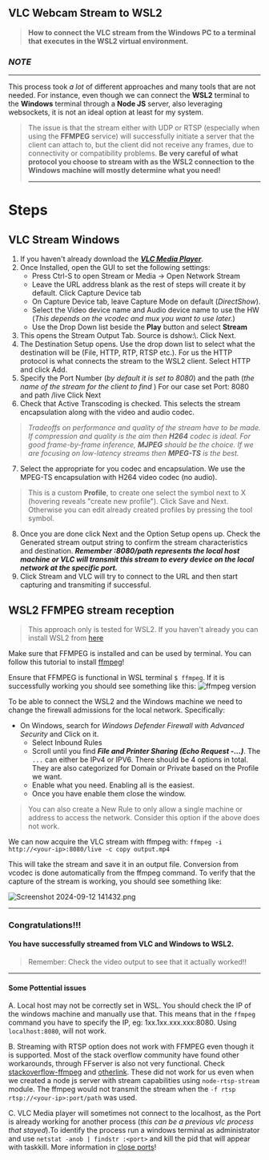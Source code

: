 ## VLC Webcam Stream to WSL2 

> **How to connect the VLC stream from the Windows PC to a terminal that executes in the WSL2 virtual environment.**

### **_NOTE_**
*** 
This process took _a lot_ of different approaches and many tools that are not needed. For instance, even though we can connect the **WSL2** terminal to the **Windows** terminal through a **Node JS** server, also leveraging websockets, it is not an ideal option at least for my system. 

> The issue is that the stream either with UDP or RTSP (especially when using the **FFMPEG** service) will successfully initiate a server that the client can attach to, but the client did not receive any frames, due to connectivity or compatibility problems. **Be very careful of what protocol you choose to stream with as the WSL2 connection to the Windows machine will mostly determine what you need!**
> ***

# Steps 

## VLC Stream Windows
1. If you haven't already download the [ **_VLC Media Player_**](https://www.videolan.org/vlc/). 
2. Once Installed, open the GUI to set the following settings:   
	- Press Ctrl-S to open Stream or Media &rarr; Open Network Stream  
	- Leave the URL address blank as the rest of steps will create it by default. Click Capture Device tab
	- On Capture Device tab, leave Capture Mode on default (_DirectShow_). 
	- Select the Video device name and Audio device name to use the HW (_This depends on the vcodec and mux you want to use later._)
	-   Use the Drop Down list beside the **Play** button and select **Stream** 
3.  This opens the Stream Output Tab. 
Source is dshow:\\. Click Next. 
4. The Destination Setup opens. Use the drop down list to select what the destination will be (File, HTTP, RTP, RTSP etc.). For us the HTTP protocol is what connects the stream to the WSL2 client. Select HTTP and click Add. 
5. Specify the Port Number (_by default it is set to 8080_) and the path (_the name of the stream for the client to find_ )
	For our case set Port: 8080 and path /live Click Next
6. Check that Active Transcoding is checked. This selects the stream encapsulation along with the video and audio codec. 
> _Tradeoffs on performance and quality of the stream have to be made. If compression and quality is the aim then **H264** codec is ideal. For good frame-by-frame inference, **MJPEG** should be the choice. If we are focusing on low-latency streams then **MPEG-TS** is the best._ 

7. Select the appropriate for you codec and encapsulation. We use the MPEG-TS encapsulation with H264 video codec (no audio). 
> This is a custom **Profile**, to create one select the symbol next to X (hovering reveals "create new profile"). Click Save and Next.  Otherwise you can edit already created profiles by pressing the tool symbol. 

8. Once you are done click Next and the Option Setup opens up. Check the Generated stream output string to confirm the stream characteristics and destination. **_Remember :8080/path represents the local host machine or VLC will transmit this stream to every device on the local network at the specific port._** 
9. Click Stream and VLC will try to connect to the URL and then start capturing and transmiting if successful. 


## WSL2 FFMPEG stream reception 

> This approach only is tested for WSL2. If you haven't already you can install WSL2 from [here](https://learn.microsoft.com/en-us/windows/wsl/install) 

Make sure that FFMPEG is installed and can be used by terminal. You can follow this tutorial to install [ffmpeg](https://phoenixnap.com/kb/install-ffmpeg-ubuntu)!

Ensure that FFMPEG is functional in WSL terminal `$ ffmpeg`. If it is successfully working you should see something like this:
![ffmpeg version](../_resources/Screenshot%202024-09-12%20140914.png)


To be able to connect the WSL2 and the Windows machine we need to change the firewall admissions for the local network. Specifically: 
* On Windows, search for _Windows Defender Firewall with Advanced Security_ and Click on it. 
  * Select Inbound Rules 
  * Scroll until you find **_File and Printer Sharing (Echo Request -...)_**. The `...` can either be IPv4 or IPV6. There should  be 4 options in total. They are also categorized  for Domain or Private based on the Profile we want. 
  * Enable what you need. Enabling all is the easiest.  
  * Once you have enable them close the window. 

> You can also create a New Rule to only allow a single machine or address to access the network. Consider this option if the above does not work. 


We can now acquire the VLC stream with ffmpeg with: 
`ffmpeg -i http://<your-ip>:8080/live -c copy output.mp4`

This will take the stream and save it in an output file. Conversion from vcodec is done automatically from the ffmpeg command. To verify that the capture of the stream is working, you should see something like: 

![Screenshot 2024-09-12 141432.png](../_resources/Screenshot%202024-09-12%20141432.png)
***
### Congratulations!!!
#### You have successfully streamed from VLC and Windows to WSL2. 

> Remember: Check the video output to see that it actually worked!! 


*** 
#### Some Pottential issues 

A.  Local host may not be correctly set in WSL. You should check the IP of the windows machine and manually use that. This means that in the `ffmpeg` command you have to specify the IP, eg: 1xx.1xx.xxx.xxx:8080. Using `localhost:8080`, will not work. 

B. Streaming with RTSP option does not work with FFMPEG even though it is supported. Most of the stack overflow community have found other workarounds, through FFserver is also not very functional. Check [stackoverflow-ffmpeg](https://stackoverflow.com/questions/26999595/what-steps-are-needed-to-stream-rtsp-from-ffmpeg) and [otherlink](https://www.videoexpertsgroup.com/glossary/how-to-stream-rtsp-using-ffmpeg). These did not work for us even when we created a node js server with stream capabilities using `node-rtsp-stream` module. The ffmpeg would not transmit the stream when the `-f rtsp rtsp://<your-ip>:port/path` was used. 

C. VLC Media player will sometimes not connect to the localhost, as the Port is already working for another process (_this can be a previous vlc process that stayed_).To identify the process run a windows terminal as administrator and use `netstat -anob | findstr :<port>`
and kill the pid that will appear with taskkill. More information in [close ports](https://stackoverflow.com/questions/8688949/how-to-close-tcp-and-udp-ports-via-windows-command-line)! 
